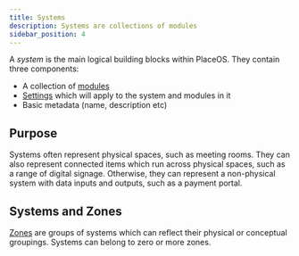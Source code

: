 ```yaml
---
title: Systems
description: Systems are collections of modules
sidebar_position: 4
---
```

<!-- # Systems -->

A *system* is the main logical building blocks within PlaceOS. 
They contain three components:
- A collection of [modules](modules.md)
- [Settings](settings.md) which will apply to the system and modules in it
- Basic metadata (name, description etc)

<!-- images pending asset folder or mermaid.js -->
<!-- ![Systems have settings and a collection of modules.](../.gitbook/assets/concepts-system.svg) -->

## Purpose

Systems often represent physical spaces, such as meeting rooms.
They can also represent connected items which run across physical spaces, such as a range of digital signage. 
Otherwise, they can represent a non-physical system with data inputs and outputs, such as a payment portal.

## Systems and Zones

[Zones](zones.md) are groups of systems which can reflect their physical or conceptual groupings.
Systems can belong to zero or more zones.
<!-- not sure about zero -->
